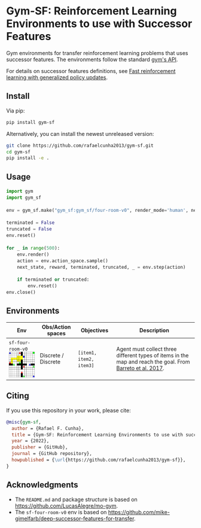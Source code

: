 
# Gym-SF: Reinforcement Learning Environments to use with Successor Features

Gym environments for transfer reinforcement learning problems that uses successor features. The environments follow the standard [gym's API](https://github.com/openai/gym).

For details on successor features definitions, see [Fast reinforcement learning with generalized policy updates](https://www.pnas.org/doi/10.1073/pnas.1907370117).

## Install

Via pip:
```bash
pip install gym-sf
```

Alternatively, you can install the newest unreleased version:
```bash
git clone https://github.com/rafaelcunha2013/gym-sf.git
cd gym-sf
pip install -e .
```

## Usage

```python
import gym
import gym_sf

env = gym_sf.make("gym_sf:gym_sf/four-room-v0", render_mode='human', new_step_api=True, max_episode_steps=5000)

terminated = False
truncated = False
env.reset()

for _ in range(500):
    env.render()
    action = env.action_space.sample()
    next_state, reward, terminated, truncated, _ = env.step(action)
    
    if terminated or truncated:
        env.reset()
env.close()
```


## Environments

| Env                                                                                    | Obs/Action spaces | Objectives | Description                                                                                                                                                                                             |
|----------------------------------------------------------------------------------------| --- | --- |---------------------------------------------------------------------------------------------------------------------------------------------------------------------------------------------------------|
| `sf-four-room-v0` <br><img src="https://github.com/rafaelcunha2013/gym-sf/blob/master/gym_sf/four_room/four-room.jpeg" width="200px"> | Discrete / Discrete |  `[item1, item2, item3]` | Agent must collect three different types of items in the map and reach the goal. From [Barreto et al. 2017](https://proceedings.neurips.cc/paper/2017/file/350db081a661525235354dd3e19b8c05-Paper.pdf). |


## Citing

If you use this repository in your work, please cite:

```bibtex
@misc{gym-sf,
  author = {Rafael F. Cunha},
  title = {Gym-SF: Reinforcement Learning Environments to use with successor features},
  year = {2022},
  publisher = {GitHub},
  journal = {GitHub repository},
  howpublished = {\url{https://github.com/rafaelcunha2013/gym-sf}},
}
```

## Acknowledgments

* The `README.md` and package structure is based on https://github.com/LucasAlegre/mo-gym.
* The `sf-four-room-v0` env is based on https://github.com/mike-gimelfarb/deep-successor-features-for-transfer.